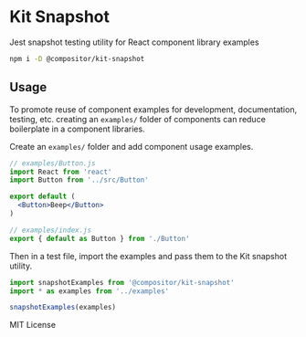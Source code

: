 
# Kit Snapshot

Jest snapshot testing utility for React component library examples

```sh
npm i -D @compositor/kit-snapshot
```

## Usage

To promote reuse of component examples for development, documentation, testing, etc. creating an `examples/` folder of components can reduce boilerplate in a component libraries.

Create an `examples/` folder and add component usage examples.

```jsx
// examples/Button.js
import React from 'react'
import Button from '../src/Button'

export default (
  <Button>Beep</Button>
)
```

```js
// examples/index.js
export { default as Button } from './Button'
```

Then in a test file, import the examples and pass them to the Kit snapshot utility.

```js
import snapshotExamples from '@compositor/kit-snapshot'
import * as examples from '../examples'

snapshotExamples(examples)
```

MIT License
